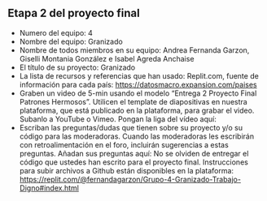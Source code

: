 ## Etapa 2 del proyecto final

- Numero del equipo: 4
- Nombre del equipo: Granizado
- Nombre de todos miembros en su equipo: Andrea Fernanda Garzon, Giselli Montania González e Isabel Agreda Anchaise
- El título de su proyecto: Granizado
- La lista de recursos y referencias que han usado: Replit.com, fuente de información para cada país: https://datosmacro.expansion.com/paises
- Graben un video de 5-min usando el modelo “Entrega 2 Proyecto Final Patrones Hermosos”. Utilicen el template de diapositivas en nuestra plataforma, que está publicado en la plataforma, para grabar el video. Subanlo a YouTube o Vimeo. Pongan la liga del vídeo aquí: 
- Escriban las preguntas/dudas que tienen sobre su proyecto y/o su código para las moderadoras. Cuando las moderadoras les escribirán con retroalimentación en el foro, incluirán sugerencias a estas preguntas. Añadan sus preguntas aquí:
No se olviden de entregar el código que ustedes han escrito para el proyecto final. Instrucciones para subir archivos a Github están disponibles en la plataforma: https://replit.com/@fernandagarzon/Grupo-4-Granizado-Trabajo-Digno#index.html
